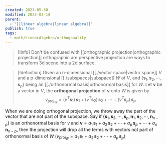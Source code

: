 ```yaml
---
created: 2023-05-30
modified: 2024-03-14
parent:
  - "[[linear algebra|linear algebra]]"
publish: true
tags:
  - math/LinearAlgebra/orthogonality
---
```


> [!info] Don't be confused with [[orthographic projection|orthographic projection]] 
> orthographic are perspective projection are ways to transform 3d scene into a 2d surface.

> [!definition]
> Given an n-dimensional [[./vector space|vector space]] $V$ and a p-dimensional [[./subspaces|subspace]] $W$ of $V$, and $\{ \mathbf{s}_{1}, \mathbf{s}_{2}, \cdots, \mathbf{s}_{p} \}$ being an [[./orthonormal basis|orthonormal basis]] for $W$.
> Let $\mathbf{v}$ be a vector in $V$, the **orthogonal projection** of $\mathbf{v}$ onto $W$ is given by
> $$
> v_{\text{proj}_{W}} = (v^T \mathbf{s}_{1}) \, \mathbf{s}_{1} + (v^T \mathbf{s}_{2}) \, \mathbf{s}_{2} + \cdots + (v^T \mathbf{s}_{p}) \, \mathbf{s}_{p}
> $$

When we are doing orthogonal projection, we throw away the part of the vector that are not part of the subspace. Say if $\{ \mathbf{s}_{1}, \mathbf{s}_{2}, \cdots, \mathbf{s}_{p}, \mathbf{n}_{1}, \mathbf{n}_{2}, \cdots, \mathbf{n}_{n-p} \}$ is an orthonormal basis for $v$ and $\mathbf{v} = a_{1}\, \mathbf{s}_{1} + a_{2} \,\mathbf{s}_{2} + \cdots + a_{p}\,\mathbf{s}_{p} + \cdots + a_{n}\,\mathbf{n}_{n-p}$, then the projection will drop all the terms with vectors not part of orthonormal basis of $W$ ($v_{\text{proj}_{W}} = a_{1}\, \mathbf{s}_{1} + a_{2} \,\mathbf{s}_{2} + \cdots + a_{p}\,\mathbf{s}_{p}$)